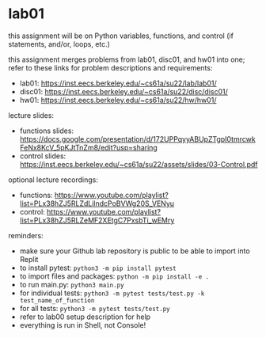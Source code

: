 # lab01
  
this assignment will be on Python variables, functions, and control (if statements, and/or, loops, etc.)
  
this assignment merges problems from lab01, disc01, and hw01 into one; refer to these links for problem descriptions and requirements:
  
- lab01: https://inst.eecs.berkeley.edu/~cs61a/su22/lab/lab01/
- disc01: https://inst.eecs.berkeley.edu/~cs61a/su22/disc/disc01/
- hw01: https://inst.eecs.berkeley.edu/~cs61a/su22/hw/hw01/
  
lecture slides: 
  
- functions slides: https://docs.google.com/presentation/d/172UPPqyyABUpZTgpI0tmrcwkFeNx8KcV_5pKJtTnZm8/edit?usp=sharing
- control slides: https://inst.eecs.berkeley.edu/~cs61a/su22/assets/slides/03-Control.pdf
  
optional lecture recordings:
- functions: https://www.youtube.com/playlist?list=PLx38hZJ5RLZdLilndcPoBVWg20S_VENyu
- control: https://www.youtube.com/playlist?list=PLx38hZJ5RLZeMF2XEtgC7PxsbTi_wEMry
  
reminders: 
  
- make sure your Github lab repository is public to be able to import into Replit
- to install pytest: ```python3 -m pip install pytest```
- to import files and packages: ```python -m pip install -e .```
- to run main.py: ```python3 main.py```
- for individual tests: ```python3 -m pytest tests/test.py -k test_name_of_function```
- for all tests: ```python3 -m pytest tests/test.py```
- refer to lab00 setup description for help
- everything is run in Shell, not Console!
